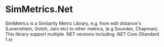 # SimMetrics.Net
SimMetrics is a Similarity Metric Library, e.g. from edit distance's (Levenshtein, Gotoh, Jaro etc) to other metrics, (e.g Soundex, Chapman). This library support multiple .NET versions including .NET Core (Standard 1.x)
